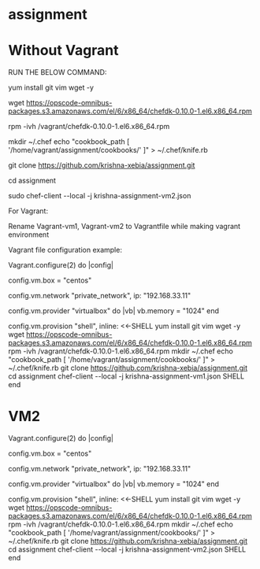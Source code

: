 # assignment

Without Vagrant
===================

RUN THE BELOW COMMAND:

yum install git vim wget -y 

wget https://opscode-omnibus-packages.s3.amazonaws.com/el/6/x86_64/chefdk-0.10.0-1.el6.x86_64.rpm 

rpm -ivh /vagrant/chefdk-0.10.0-1.el6.x86_64.rpm 

mkdir ~/.chef echo "cookbook_path [ '/home/vagrant/assignment/cookbooks/' ]" > ~/.chef/knife.rb 

git clone https://github.com/krishna-xebia/assignment.git 

cd assignment 

sudo chef-client --local -j krishna-assignment-vm2.json 


For Vagrant:

Rename Vagrant-vm1, Vagrant-vm2 to Vagrantfile while making vagrant environment


Vagrant file configuration example:

Vagrant.configure(2) do |config|

  config.vm.box = "centos"



  config.vm.network "private_network", ip: "192.168.33.11"


   config.vm.provider "virtualbox" do |vb|
     vb.memory = "1024"
   end


   config.vm.provision "shell", inline: <<-SHELL
      yum install git vim wget -y
      wget https://opscode-omnibus-packages.s3.amazonaws.com/el/6/x86_64/chefdk-0.10.0-1.el6.x86_64.rpm
      rpm -ivh /vagrant/chefdk-0.10.0-1.el6.x86_64.rpm
      mkdir ~/.chef
      echo "cookbook_path [ '/home/vagrant/assignment/cookbooks/' ]" > ~/.chef/knife.rb
      git clone https://github.com/krishna-xebia/assignment.git
      cd assignment
      chef-client --local -j krishna-assignment-vm1.json
   SHELL
end


VM2
==========
Vagrant.configure(2) do |config|

  config.vm.box = "centos"



  config.vm.network "private_network", ip: "192.168.33.11"


   config.vm.provider "virtualbox" do |vb|
     vb.memory = "1024"
   end


   config.vm.provision "shell", inline: <<-SHELL
      yum install git vim wget -y
      wget https://opscode-omnibus-packages.s3.amazonaws.com/el/6/x86_64/chefdk-0.10.0-1.el6.x86_64.rpm
      rpm -ivh /vagrant/chefdk-0.10.0-1.el6.x86_64.rpm
      mkdir ~/.chef
      echo "cookbook_path [ '/home/vagrant/assignment/cookbooks/' ]" > ~/.chef/knife.rb
      git clone https://github.com/krishna-xebia/assignment.git
      cd assignment
      chef-client --local -j krishna-assignment-vm2.json
   SHELL
end


